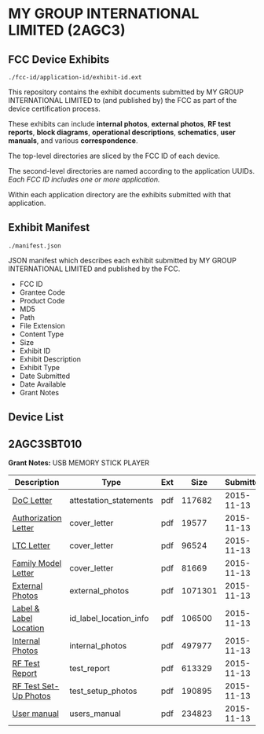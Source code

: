 # MY GROUP INTERNATIONAL LIMITED (2AGC3)
## FCC Device Exhibits

```
./fcc-id/application-id/exhibit-id.ext
```

This repository contains the exhibit documents submitted by MY GROUP INTERNATIONAL LIMITED to (and published by) the FCC as part of the device certification process.

These exhibits can include **internal photos**, **external photos**, **RF test reports**, **block diagrams**, **operational descriptions**, **schematics**, **user manuals**, and various **correspondence**.

The top-level directories are sliced by the FCC ID of each device.

The second-level directories are named according to the application UUIDs. *Each FCC ID includes one or more application.*

Within each application directory are the exhibits submitted with that application. 

## Exhibit Manifest

```
./manifest.json
```

JSON manifest which describes each exhibit submitted by MY GROUP INTERNATIONAL LIMITED and published by the FCC.

- FCC ID
- Grantee Code
- Product Code
- MD5
- Path
- File Extension
- Content Type
- Size
- Exhibit ID
- Exhibit Description
- Exhibit Type
- Date Submitted
- Date Available
- Grant Notes

## Device List
## 2AGC3SBT010
**Grant Notes:** USB MEMORY STICK PLAYER

| Description | Type | Ext | Size | Submitted | Available |
| ----------- | ---- | --- | ---- | --------- | --------- |
| [DoC Letter](2AGC3SBT010/a58ec68260c76209cdc1e27fcbb60b7a/2811214.pdf) | attestation_statements | pdf | 117682 | 2015-11-13 | 2015-11-13 |
| [Authorization Letter](2AGC3SBT010/a58ec68260c76209cdc1e27fcbb60b7a/2811216.pdf) | cover_letter | pdf | 19577 | 2015-11-13 | 2015-11-13 |
| [LTC Letter](2AGC3SBT010/a58ec68260c76209cdc1e27fcbb60b7a/2811217.pdf) | cover_letter | pdf | 96524 | 2015-11-13 | 2015-11-13 |
| [Family Model Letter](2AGC3SBT010/a58ec68260c76209cdc1e27fcbb60b7a/2811218.pdf) | cover_letter | pdf | 81669 | 2015-11-13 | 2015-11-13 |
| [External Photos](2AGC3SBT010/a58ec68260c76209cdc1e27fcbb60b7a/2811219.pdf) | external_photos | pdf | 1071301 | 2015-11-13 | 2015-11-13 |
| [Label & Label Location](2AGC3SBT010/a58ec68260c76209cdc1e27fcbb60b7a/2811225.pdf) | id_label_location_info | pdf | 106500 | 2015-11-13 | 2015-11-13 |
| [Internal Photos](2AGC3SBT010/a58ec68260c76209cdc1e27fcbb60b7a/2811227.pdf) | internal_photos | pdf | 497977 | 2015-11-13 | 2015-11-13 |
| [RF Test Report](2AGC3SBT010/a58ec68260c76209cdc1e27fcbb60b7a/2811230.pdf) | test_report | pdf | 613329 | 2015-11-13 | 2015-11-13 |
| [RF Test Set-Up Photos](2AGC3SBT010/a58ec68260c76209cdc1e27fcbb60b7a/2811235.pdf) | test_setup_photos | pdf | 190895 | 2015-11-13 | 2015-11-13 |
| [User manual](2AGC3SBT010/a58ec68260c76209cdc1e27fcbb60b7a/2811236.pdf) | users_manual | pdf | 234823 | 2015-11-13 | 2015-11-13 |
